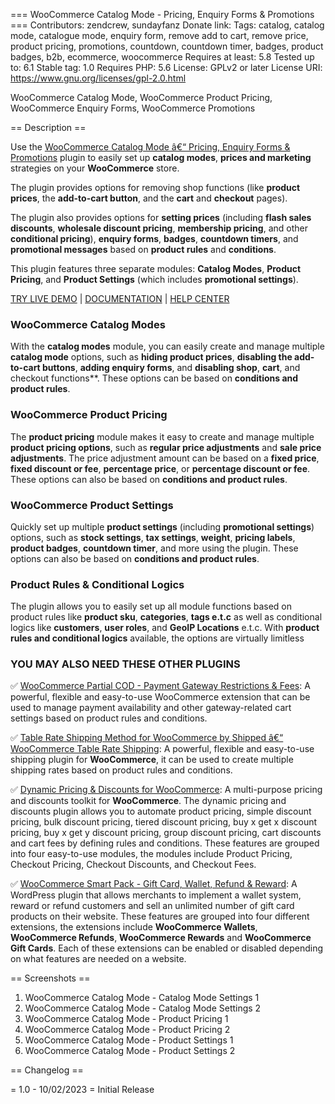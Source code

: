 === WooCommerce Catalog Mode - Pricing, Enquiry Forms & Promotions ===
Contributors: zendcrew, sundayfanz
Donate link: 
Tags: catalog, catalog mode, catalogue mode, enquiry form, remove add to cart, remove price, product pricing, promotions, countdown, countdown timer, badges, product badges, b2b, ecommerce, woocommerce
Requires at least: 5.8
Tested up to: 6.1
Stable tag: 1.0
Requires PHP: 5.6
License: GPLv2 or later
License URI: https://www.gnu.org/licenses/gpl-2.0.html

WooCommerce Catalog Mode, WooCommerce Product Pricing, WooCommerce Enquiry Forms, WooCommerce Promotions

== Description ==

Use the [WooCommerce Catalog Mode â€“ Pricing, Enquiry Forms & Promotions](https://codecanyon.net/item/woocommerce-catalog-mode-pricing-enquiry-forms-promotions/43498179?ref=zendcrew) plugin to easily set up **catalog modes**,  **prices and marketing** strategies on your **WooCommerce** store.

The plugin provides options for removing shop functions (like **product prices**, the **add-to-cart button**, and the **cart** and **checkout** pages).

The plugin also provides options for **setting prices** (including **flash sales discounts**, **wholesale discount pricing**, **membership pricing**, and other **conditional pricing**), **enquiry forms**, **badges**, **countdown timers**, and **promotional messages** based on **product rules** and **conditions**.

This plugin features three separate modules: **Catalog Modes**, **Product Pricing**, and **Product Settings** (which includes **promotional settings**).

[TRY LIVE DEMO](https://demo.zendcrew.com/catalog-mode/) | [DOCUMENTATION](https://zencrew.freshdesk.com/support/solutions/51000070103) | [HELP CENTER](https://zencrew.freshdesk.com/support/tickets)

### WooCommerce Catalog Modes
With the **catalog modes** module, you can easily create and manage multiple **catalog mode** options, such as **hiding product prices**, **disabling the add-to-cart buttons**, **adding enquiry forms**, and **disabling shop**, **cart**, and checkout functions**. These options can be based on **conditions and product rules**.

### WooCommerce Product Pricing
The **product pricing** module makes it easy to create and manage multiple **product pricing options**, such as **regular price adjustments** and **sale price adjustments**. The price adjustment amount can be based on a **fixed price**, **fixed discount or fee**, **percentage price**, or **percentage discount or fee**. These options can also be based on **conditions and product rules**.


### WooCommerce Product Settings
Quickly set up multiple **product settings** (including **promotional settings**) options, such as **stock settings**, **tax settings**, **weight**, **pricing labels**, **product badges**, **countdown timer**, and more using the plugin. These options can also be based on **conditions and product rules**.

### Product Rules & Conditional Logics
The plugin allows you to easily set up all module functions based on product rules like **product sku**, **categories**, **tags e.t.c**  as well as conditional logics like **customers**, **user roles**, and **GeoIP Locations** e.t.c. With **product rules and conditional logics** available, the options are virtually limitless


### YOU MAY ALSO NEED THESE OTHER PLUGINS

&#9989;&nbsp;[WooCommerce Partial COD - Payment Gateway Restrictions & Fees](https://wordpress.org/plugins/partial-cod-payment-gateway-restrictions-fees): A powerful, flexible and easy-to-use WooCommerce extension that can be used to manage payment availability and other gateway-related cart settings based on product rules and conditions.

&#9989;&nbsp;[Table Rate Shipping Method for WooCommerce by Shipped â€“ WooCommerce Table Rate Shipping](https://wordpress.org/plugins/table-rate-shipping-rates): A powerful, flexible and easy-to-use shipping plugin for **WooCommerce**, it can be used to create multiple shipping rates based on product rules and conditions.

&#9989;&nbsp;[Dynamic Pricing & Discounts for WooCommerce](https://codecanyon.net/item/woopricely-dynamic-pricing-fees-discounts/23844181?ref=zendcrew): A multi-purpose pricing and discounts toolkit for **WooCommerce**. The dynamic pricing and discounts plugin allows you to automate product pricing, simple discount pricing, bulk discount pricing, tiered discount pricing, buy x get x discount pricing, buy x get y discount pricing, group discount pricing, cart discounts and cart fees by defining rules and conditions. These features are grouped into four easy-to-use modules, the modules include Product Pricing, Checkout Pricing, Checkout Discounts, and Checkout Fees.

&#9989;&nbsp;[WooCommerce Smart Pack - Gift Card, Wallet, Refund & Reward](https://codecanyon.net/item/woocommerce-smart-pack-gift-card-wallet-refund-reward/20265145?ref=zendcrew): A WordPress plugin that allows merchants to implement a wallet system, reward or refund customers and sell an unlimited number of gift card products on their website. These features are grouped into four different extensions, the extensions include **WooCommerce Wallets**, **WooCommerce Refunds**, **WooCommerce Rewards** and **WooCommerce Gift Cards**. Each of these extensions can be enabled or disabled depending on what features are needed on a website.


== Screenshots ==
1. WooCommerce Catalog Mode - Catalog Mode Settings 1
2. WooCommerce Catalog Mode - Catalog Mode Settings 2
3. WooCommerce Catalog Mode - Product Pricing 1
4. WooCommerce Catalog Mode - Product Pricing 2
5. WooCommerce Catalog Mode - Product Settings 1
6. WooCommerce Catalog Mode - Product Settings 2

== Changelog ==

= 1.0 - 10/02/2023 =
Initial Release